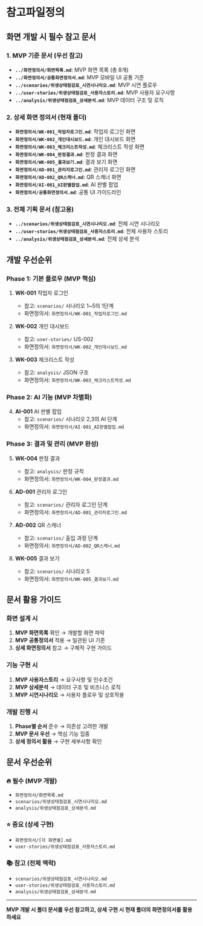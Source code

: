 # 참고파일정의

## 화면 개발 시 필수 참고 문서

### 1. MVP 기준 문서 (우선 참고)
- **`../화면정의서/화면목록.md`**: MVP 화면 목록 (총 8개)
- **`../화면정의서/공통화면정의서.md`**: MVP 모바일 UI 공통 기준
- **`../scenarios/위생상태점검표_시연시나리오.md`**: MVP 시연 플로우
- **`../user-stories/위생상태점검표_사용자스토리.md`**: MVP 사용자 요구사항
- **`../analysis/위생상태점검표_상세분석.md`**: MVP 데이터 구조 및 로직

### 2. 상세 화면 정의서 (현재 폴더)
- **`화면정의서/WK-001_작업자로그인.md`**: 작업자 로그인 화면
- **`화면정의서/WK-002_개인대시보드.md`**: 개인 대시보드 화면
- **`화면정의서/WK-003_체크리스트작성.md`**: 체크리스트 작성 화면
- **`화면정의서/WK-004_판정결과.md`**: 판정 결과 화면
- **`화면정의서/WK-005_결과보기.md`**: 결과 보기 화면
- **`화면정의서/AD-001_관리자로그인.md`**: 관리자 로그인 화면
- **`화면정의서/AD-002_QR스캐너.md`**: QR 스캐너 화면
- **`화면정의서/AI-001_AI판별팝업.md`**: AI 판별 팝업
- **`화면정의서/공통화면정의서.md`**: 공통 UI 가이드라인

### 3. 전체 기획 문서 (참고용)
- **`../scenarios/위생상태점검표_시연시나리오.md`**: 전체 시연 시나리오
- **`../user-stories/위생상태점검표_사용자스토리.md`**: 전체 사용자 스토리
- **`../analysis/위생상태점검표_상세분석.md`**: 전체 상세 분석

## 개발 우선순위

### Phase 1: 기본 플로우 (MVP 핵심)
1. **WK-001** 작업자 로그인
   - 참고: `scenarios/` 시나리오 1~5의 1단계
   - 화면정의서: `화면정의서/WK-001_작업자로그인.md`

2. **WK-002** 개인 대시보드
   - 참고: `user-stories/` US-002
   - 화면정의서: `화면정의서/WK-002_개인대시보드.md`

3. **WK-003** 체크리스트 작성
   - 참고: `analysis/` JSON 구조
   - 화면정의서: `화면정의서/WK-003_체크리스트작성.md`

### Phase 2: AI 기능 (MVP 차별화)
4. **AI-001** AI 판별 팝업
   - 참고: `scenarios/` 시나리오 2,3의 AI 단계
   - 화면정의서: `화면정의서/AI-001_AI판별팝업.md`

### Phase 3: 결과 및 관리 (MVP 완성)
5. **WK-004** 판정 결과
   - 참고: `analysis/` 판정 규칙
   - 화면정의서: `화면정의서/WK-004_판정결과.md`

6. **AD-001** 관리자 로그인
   - 참고: `scenarios/` 관리자 로그인 단계
   - 화면정의서: `화면정의서/AD-001_관리자로그인.md`

7. **AD-002** QR 스캐너
   - 참고: `scenarios/` 출입 과정 단계
   - 화면정의서: `화면정의서/AD-002_QR스캐너.md`

8. **WK-005** 결과 보기
   - 참고: `scenarios/` 시나리오 5
   - 화면정의서: `화면정의서/WK-005_결과보기.md`

## 문서 활용 가이드

### 화면 설계 시
1. **MVP 화면목록** 확인 → 개발할 화면 파악
2. **MVP 공통정의서** 적용 → 일관된 UI 기준
3. **상세 화면정의서** 참고 → 구체적 구현 가이드

### 기능 구현 시
1. **MVP 사용자스토리** → 요구사항 및 인수조건
2. **MVP 상세분석** → 데이터 구조 및 비즈니스 로직
3. **MVP 시연시나리오** → 사용자 플로우 및 상호작용

### 개발 진행 시
1. **Phase별 순서** 준수 → 의존성 고려한 개발
2. **MVP 문서 우선** → 핵심 기능 집중
3. **상세 정의서 활용** → 구현 세부사항 확인

## 문서 우선순위

### 🔥 필수 (MVP 개발)
- `화면정의서/화면목록.md`
- `scenarios/위생상태점검표_시연시나리오.md`
- `analysis/위생상태점검표_상세분석.md`

### ⭐ 중요 (상세 구현)
- `화면정의서/[각 화면별].md`
- `user-stories/위생상태점검표_사용자스토리.md`

### 📚 참고 (전체 맥락)
- `scenarios/위생상태점검표_시연시나리오.md`
- `user-stories/위생상태점검표_사용자스토리.md`
- `analysis/위생상태점검표_상세분석.md`

---
**MVP 개발 시  폴더 문서를 우선 참고하고, 상세 구현 시 현재 폴더의 화면정의서를 활용하세요**
